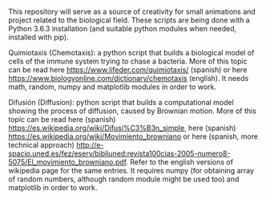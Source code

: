 This repository will serve as a source of creativity for small animations and project related to the biological field. These scripts are being done with a Python 3.6.3 installation (and suitable python modules when needed, installed with pip).

Quimiotaxis (Chemotaxis): a python script that builds a biological model of cells of the immune system trying to chase a bacteria. More of this topic can be read here https://www.lifeder.com/quimiotaxis/ (spanish) or here https://www.biologyonline.com/dictionary/chemotaxis (english). It needs math, random, numpy and matplotlib modules in order to work.

Difusión (Diffusion): python script that builds a computational model showing the process of diffusion, caused by Brownian motion. More of this topic can be read here (spanish) https://es.wikipedia.org/wiki/Difusi%C3%B3n_simple, here (spanish) https://es.wikipedia.org/wiki/Movimiento_browniano or here (spanish, more technical approach) http://e-spacio.uned.es/fez/eserv/bibliuned:revista100cias-2005-numero8-5075/El_movimiento_browniano.pdf. Refer to the english versions of wikipedia page for the same entries. It requires numpy (for obtaining array of random numbers, although random module might be used too) and matplotlib in order to work.